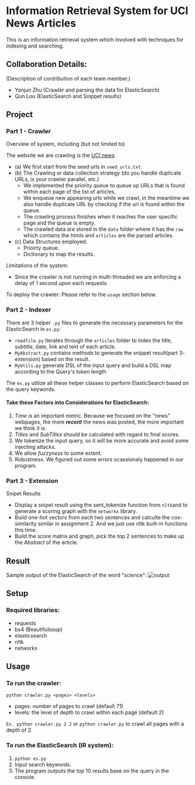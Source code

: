 # Information Retrieval System for UCI News Articles
 This is an information retrieval system which involved with techniques for indexing and searching.
 
## Collaboration Details:
(Description of contribution of each team member.)
 - Yanjun Zhu (Crawler and parsing the data for ElasticSearch)
 - Qun Lou (ElasticSearch and Snippet results)

## Project
### Part 1 - Crawler
Overview of system, including (but not limited to)

The website we are crawling is the [UCI news](https://news.uci.edu/category/campus-news)
- (a) We first start from the seed urls in `seed_urls.txt`.
- (b) The Crawling or data collection strategy (do you handle duplicate URLs, is your crawler parallel, etc.)
  - We implemented the priority queue to queue up URLs that is found within each page of the list of articles.
  - We enqueue new appearing urls while we crawl, in the meantime we also handle duplicate URL by checking if the url is found within the queue.
  - The crawling process finishes when it reaches the user specific page and the queue is empty.
  - The crawled data are stored in the `data` folder where it has the `raw` which contains the htmls and `articles` are the parsed articles.
- (c) Data Structures employed:
  - Prioirty queue.
  - Dictionary to map the results.

Limitations of the system:
- Since the crawler is not running in multi-threaded we are enforcing a delay of 1 second upon each requests.

To deploy the crawler:
Please refer to the `usage` section below.

### Part 2 - Indexer

There are 3 helper `.py` files to generate the necessary parameters for the ElasticSearch in `es.py`:
- `readfile.py` iterates through the `articles` folder to index the title, subtitle, date, link and text of each article.
- `MyAbstract.py` contains methods to generate the snippet result(part 3- extension) based on the result.
- `MyUtils.py` generate DSL of the input query and build a DSL map according to the Query's token length

The `es.py` utilize all these helper classes to perform ElasticSearch based on the query keywords.

#### Take these Factors into Considerations for ElasticSearch:
1. *Time* is an important metric. Because we focused on the "news" webpages, the more ***recent*** the news was posted, the more important we think it is.
2. *Titles* and *SubTitles* should be calculated with regard to final scores.
3. We tokenize the input query, so it will be more accurate and avoid some injecting attacks.
4. We allow *fuzzyness* to some extent.
5. Robustness.  We figured out some errors ocassionaly happened in our program.

### Part 3 - Extension
Snipet Results
 - Display a snipet result using the sent_tokenize function from `nltk`and to generate a scoring graph with the `networkx` library.
 - Build one-hot vectors from each two sentences and calculte the cos-similarity similar in assignment 2. And we just use nltk built-in functions this time.
 - Build the score matrix and graph, pick the top 2 sentences to make up the *Abstract* of the article.

## Result
Sample output of the ElasticSearch of the word "science":
![output](https://github.com/ayjzhu/IR-system/blob/main/doc/sample_output.jpg)

## Setup
### Required libraries:
- requests
- bs4 (Beautifulsoup)
- elasticsearch
- nltk
- networkx

## Usage
### To run the crawler:
`python crawler.py <pages> <levels>`
 - pages: number of pages to crawl (default 71)
 - levels: the level of depth to crawl within each page (default 2)
 
`Ex. python crawler.py 2 2` or `python crawler.py` to crawl all pages with a depth of 2.
 
 ### To run the ElasticSearch (IR system):
 1. `python es.py`
 2. Input search keywords.
 3. The program outputs the top 10 results base on the query in the console.
